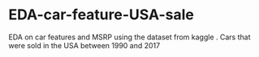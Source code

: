 # EDA-car-feature-USA-sale
EDA on car features and MSRP using the dataset from kaggle  . Cars that were sold in the USA between 1990 and 2017
